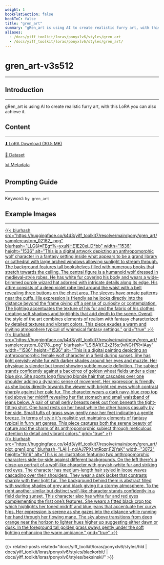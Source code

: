 ```yaml
---
weight: 1
bookFlatSection: false
bookToC: false
title: "gren_art"
summary: "gRen_art is using AI to create realistic furry art, with this LoRA you can also achieve it."
aliases:
  - /docs/yiff_toolkit/loras/ponyxlv6/styles/gren_art
  - /docs/yiff_toolkit/loras/ponyxlv6/styles/gren_art/
---
```


<!--markdownlint-disable MD025 MD033 -->

# gren_art-v3s512

---

## Introduction

---

gRen_art is using AI to create realistic furry art, with this LoRA you can also achieve it.

## Content

---

[⬇️ LoRA Download (30.5 MB)](https://huggingface.co/k4d3/yiff_toolkit7/resolve/main/pony/gren_art/by_gren_art-v3s512.safetensors)

[📐 Dataset](https://huggingface.co/datasets/k4d3/gren_art)

[📊 Metadata](https://huggingface.co/k4d3/yiff_toolkit7/resolve/main/pony/gren_art/by_gren_art-v3s512.json)

## Prompting Guide

---

Keyword: `by gren_art`

## Example Images

---

<div class="image-grid">
  <div class="image-grid-container">
    <a href="https://huggingface.co/k4d3/yiff_toolkit7/resolve/main/pony/gren_art/samplercustom_02162_.png">
    {{< blurhash
      src="https://huggingface.co/k4d3/yiff_toolkit7/resolve/main/pony/gren_art/samplercustom_02162_.png"
      blurhash="LLG@=FEg^%=yxuNHE1E20ei_D*bb"
      width="1536"
      height="1536"
      alt="This is a digital artwork depicting an anthropomorphic wolf character in a fantasy setting inside what appears to be a grand library or cathedral with large arched windows allowing sunlight to stream through. The background features tall bookshelves filled with numerous books that stretch towards the ceiling. The central figure is a humanoid wolf dressed in medieval-style robes. He has white fur covering his body and wears a wide-brimmed purple wizard hat adorned with intricate details along its edge. His attire consists of a deep violet robe tied around the waist with a belt revealing three buttons on the chest area. The sleeves have ornate patterns near the cuffs. His expression is friendly as he looks directly into the distance beyond the frame giving off a sense of curiosity or contemplation. The lighting accentuates the texture of his fur and the fabric of his clothes creating soft shadows and highlights that add depth to the scene. Overall the style of the art combines elements of realism with fantasy characterized by detailed textures and vibrant colors. This piece exudes a warm and inviting atmosphere typical of whimsical fantasy settings."
      grid="true"
    >}}
    </a>
    <a href="https://huggingface.co/k4d3/yiff_toolkit7/resolve/main/pony/gren_art/samplercustom_02178_.png">
    {{< blurhash
      src="https://huggingface.co/k4d3/yiff_toolkit7/resolve/main/pony/gren_art/samplercustom_02178_.png"
      blurhash="LSI5A1t7_2xZ15s:9vNGH?R*IAay"
      width="1536"
      height="1536"
      alt="This is a digital painting depicting an anthropomorphic female wolf character in a field during sunset. She has light greyish-white fur with darker shades around her eyes and muzzle. Her physique is slender but toned showing subtle muscle definition. The subject stands confidently against a backdrop of golden wheat fields under a clear blue sky. She sports long flowing blonde hair that cascades over one shoulder adding a dynamic sense of movement. Her expression is friendly as she looks directly towards the viewer with bright red eyes which contrast sharply against her pale fur. The character wears a dark navy-blue crop top tied above her midriff revealing her flat stomach and small waistband of jeans below. A pair of small perky breasts peek out from beneath the tight-fitting shirt. One hand rests on her head while the other hangs casually by her side. Small tufts of grass sway gently near her feet indicating a gentle breeze. In terms of style it's realistic yet maintains elements of fantasy typical in furry art genres. This piece captures both the serene beauty of nature and the charm of its anthropomorphic subject through meticulous attention to detail and vibrant colors."
      grid="true"
    >}}
    </a>
  </div>
</div>

<div class="image-grid">
  <div class="image-grid-container">
    <a href="https://huggingface.co/k4d3/yiff_toolkit7/resolve/main/pony/gren_art/plot_gren1.png">
    {{< blurhash
      src="https://huggingface.co/k4d3/yiff_toolkit7/resolve/main/pony/gren_art/plot_gren1.png"
      blurhash="LAI;|=noIAJ7PX}mtRozr;F2jYaK"
      width="3072"
      height="1616"
      alt="This is an illustration featuring two anthropomorphic characters side-by-side against different backgrounds. On the left there's a close-up portrait of a wolf-like character with grayish-white fur and striking red eyes. The character has medium-length hair styled in loose waves cascading over their shoulders. They wear a dark jacket that contrasts sharply with their light fur. The background behind them is abstract filled with swirling shades of grey and black giving it a stormy atmosphere. To the right another similar but distinct wolf-like character stands confidently in a field during sunset. This character also has white fur and red eyes complementing the first one’s features. She wears a fitted black crop top which highlights her toned midriff and blue jeans that accentuate her curvy hips. Her expression is serene as she gazes into the distance while running her hand through her flowing mane. The sky above transitions from deep orange near the horizon to lighter hues higher up suggesting either dawn or dusk. In the foreground tall golden grass sways gently under the soft lighting enhancing the warm ambiance."
      grid="true"
    >}}
    </a>
  </div>
</div>

---

<!--
HUGO_SEARCH_EXCLUDE_START
-->
{{< related-posts related="docs/yiff_toolkit/loras/ponyxlv6/styles/hld | docs/yiff_toolkit/loras/ponyxlv6/styles/blackorbit/ | docs/yiff_toolkit/loras/ponyxlv6/styles/beksinski/" >}}
<!--
HUGO_SEARCH_EXCLUDE_END
-->
